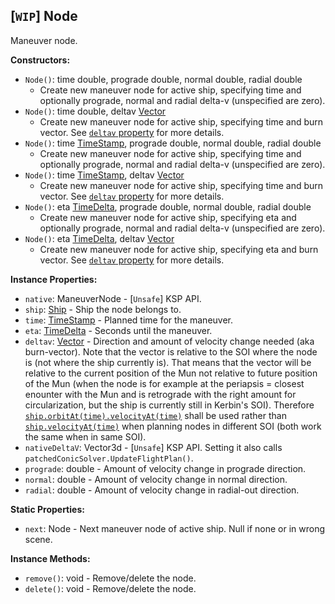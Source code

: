 ## \[`WIP`\] Node

Maneuver node.


**Constructors:**
- `Node()`: time double, prograde double, normal double, radial double
  - Create new maneuver node for active ship, specifying time and optionally prograde, normal and radial delta-v (unspecified are zero).
- `Node()`: time double, deltav [Vector](Vector.md)
  - Create new maneuver node for active ship, specifying time and burn vector. See [`deltav` property](#deltav) for more details.
- `Node()`: time [TimeStamp](TimeStamp.md), prograde double, normal double, radial double
  - Create new maneuver node for active ship, specifying time and optionally prograde, normal and radial delta-v (unspecified are zero).
- `Node()`: time [TimeStamp](TimeStamp.md), deltav [Vector](Vector.md)
  - Create new maneuver node for active ship, specifying time and burn vector. See [`deltav` property](#deltav) for more details.
- `Node()`: eta [TimeDelta](TimeDelta.md), prograde double, normal double, radial double
  - Create new maneuver node for active ship, specifying eta and optionally prograde, normal and radial delta-v (unspecified are zero).
- `Node()`: eta [TimeDelta](TimeDelta.md), deltav [Vector](Vector.md)
  - Create new maneuver node for active ship, specifying eta and burn vector. See [`deltav` property](#deltav) for more details.

**Instance Properties:**
- `native`: ManeuverNode - \[`Unsafe`\] KSP API.
- `ship`: [Ship](Ship.md) - Ship the node belongs to.
- `time`: [TimeStamp](TimeStamp.md) - Planned time for the maneuver.
- `eta`: [TimeDelta](TimeDelta.md) - Seconds until the maneuver.
- `deltav`: [Vector](Vector.md) - Direction and amount of velocity change needed (aka burn-vector). Note that the vector is relative to the SOI where the node is (not where the ship currently is). That means that the vector will be relative to the current position of the Mun not relative to future position of the Mun (when the node is for example  at the periapsis = closest enounter with the Mun and is retrograde with the right amount for circularization, but the ship is currently still in Kerbin's SOI). Therefore [`ship.orbitAt(time).velocityAt(time)`](Ship.md#orbitAt) shall be used rather than [`ship.velocityAt(time)`](Ship.md#velocityAt) when planning nodes in different SOI (both work the same when in same SOI).
- `nativeDeltaV`: Vector3d - \[`Unsafe`\] KSP API. Setting it also calls `patchedConicSolver.UpdateFlightPlan()`.
- `prograde`: double - Amount of velocity change in prograde direction.
- `normal`: double - Amount of velocity change in normal direction.
- `radial`: double - Amount of velocity change in radial-out direction.

**Static Properties:**
- `next`: Node - Next maneuver node of active ship. Null if none or in wrong scene.

**Instance Methods:**
- `remove()`: void - Remove/delete the node.
- `delete()`: void - Remove/delete the node.
